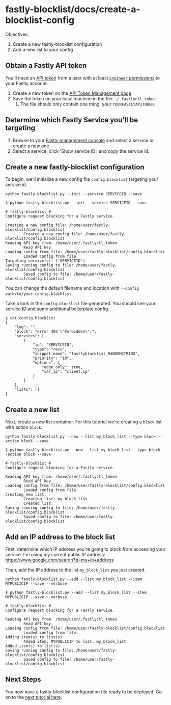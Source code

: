 # fastly-blocklist/docs/create-a-blocklist-config

Objectives:
1. Create a new fastly-blocklist configuration 
1. Add a new list to your config

## Obtain a Fastly API token

You'll need an [API token](https://docs.fastly.com/en/guides/using-api-tokens) from a user with at least [`Engineer` permissions](https://docs.fastly.com/en/guides/configuring-user-roles-and-permissions) to your Fastly account.

1. Create a new token on the [API Token Management page](https://manage.fastly.com/account/personal/tokens)
1. Save the token on your local machine in the file: `~/.fastlyctl_token`
    1. The file should only contain one thing: your `YOURFASTLYAPITOKEN`.

## Determine which Fastly Service you'll be targeting

1. Browse to your [Fastly management console](https://manage.fastly.com/services/all) and select a service or create a new one.
1. Select a service, click 'Show service ID', and copy the service id.

## Create a new fastly-blocklist configuration

To begin, we'll initialize a new config file `config.blocklist` targeting your service id.

`python fastly-blocklist.py --init --service SERVICEID --save`

```
$ python fastly-blocklist.py --init --service SERVICEID --save

# fastly-blocklist #
Configure request blocking for a Fastly service.

Creating a new config file: /home/user/fastly-blocklist/config.blocklist
        Created a new config file: /home/user/fastly-blocklist/config.blocklist
Reading API key from: /home/user/.fastlyctl_token
        Read API key.
Loading config from file: /home/user/fastly-blocklist/config.blocklist
        Loaded config from file.
Targeting service(s): ['SERVICEID']
Saving running config to file: /home/user/fastly-blocklist/config.blocklist
        Saved config to file: /home/user/fastly-blocklist/config.blocklist
```

You can change the default filename and location with `--config path/to/your-config.blocklist`.

Take a look in the `config.blocklist` file generated. You should see your service ID and some additional boilerplate config.

```
$ cat config.blocklist
{
    "log": "",
    "block": "error 403 \"Forbidden\";",
    "services": [
        {
            "id": "SERVICEID",
            "type": "recv",
            "snippet_name": "fastlyblocklist_RANDOMSTRING",
            "priority": "10",
            "options": {
                "edge_only": true,
                "var_ip": "client.ip"
            }
        }
    ],
    "lists": []
}
```

## Create a new list

Next, create a new list container. For this tutorial we're creating a `block` list with action `block`.

`python fastly-blocklist.py --new --list my_block_list --type block --action block --save`

```
$ python fastly-blocklist.py --new --list my_block_list --type block --action block --save

# fastly-blocklist #
Configure request blocking for a Fastly service.

Reading API key from: /home/user/.fastlyctl_token
        Read API key.
Loading config from file: /home/user/fastly-blocklist/config.blocklist
        Loaded config from file.
Creating new list.
        Creating list: my_block_list
        Created list.
Saving running config to file: /home/user/fastly-blocklist/config.blocklist
        Saved config to file: /home/user/fastly-blocklist/config.blocklist
```

## Add an IP address to the block list

First, determine which IP address you're going to block from accessing your service. I'm using my current public IP address: https://www.google.com/search?q=my+ip+address

Then, add the IP address to the list `my_block_list` you just created.

`python fastly-blocklist.py --add --list my_block_list --item MYPUBLICIP --save --verbose`

```
$ python fastly-blocklist.py --add --list my_block_list --item MYPUBLICIP --save --verbose

# fastly-blocklist #
Configure request blocking for a Fastly service.

Reading API key from: /home/user/.fastlyctl_token
        Read API key.
Loading config from file: /home/user/fastly-blocklist/config.blocklist
        Loaded config from file.
Adding item(s) to list(s)
        Added item: MYPUBLICIP to list: my_block_list
Added item(s) to list(s)
Saving running config to file: /home/user/fastly-blocklist/config.blocklist
        Saved config to file: /home/user/fastly-blocklist/config.blocklist
```

## Next Steps
You now have a fastly-blocklist configuration file ready to be deployed. Go on to the [next tutorial here](deploy-blocklist-to-service.md).

